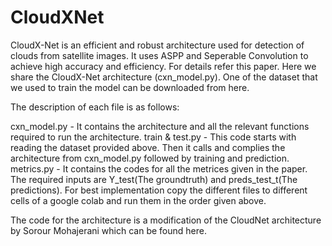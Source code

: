# CloudXNet
CloudX-Net is an efficient and robust architecture used for detection of clouds from satellite images. It uses ASPP and Seperable Convolution to achieve high accuracy and efficiency. For details refer this paper. Here we share the CloudX-Net architecture (cxn_model.py). One of the dataset that we used to train the model can be downloaded from here.

The description of each file is as follows:

cxn_model.py - It contains the architecture and all the relevant functions required to run the architecture.
train & test.py - This code starts with reading the dataset provided above. Then it calls and complies the architecture from cxn_model.py followed by training and prediction.
metrics.py - It contains the codes for all the metrices given in the paper. The required inputs are Y_test(The groundtruth) and preds_test_t(The predictions).
For best implementation copy the different files to different cells of a google colab and run them in the order given above.

The code for the architecture is a modification of the CloudNet architecture by Sorour Mohajerani which can be found here.

